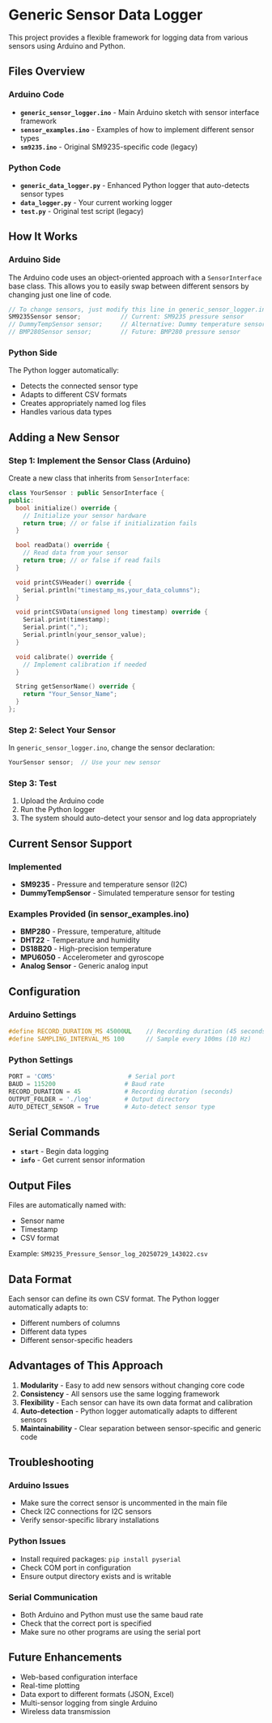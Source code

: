 # Generic Sensor Data Logger

This project provides a flexible framework for logging data from various sensors using Arduino and Python.

## Files Overview

### Arduino Code
- **`generic_sensor_logger.ino`** - Main Arduino sketch with sensor interface framework
- **`sensor_examples.ino`** - Examples of how to implement different sensor types
- **`sm9235.ino`** - Original SM9235-specific code (legacy)

### Python Code
- **`generic_data_logger.py`** - Enhanced Python logger that auto-detects sensor types
- **`data_logger.py`** - Your current working logger
- **`test.py`** - Original test script (legacy)

## How It Works

### Arduino Side
The Arduino code uses an object-oriented approach with a `SensorInterface` base class. This allows you to easily swap between different sensors by changing just one line of code.

```cpp
// To change sensors, just modify this line in generic_sensor_logger.ino:
SM9235Sensor sensor;           // Current: SM9235 pressure sensor
// DummyTempSensor sensor;     // Alternative: Dummy temperature sensor
// BMP280Sensor sensor;        // Future: BMP280 pressure sensor
```

### Python Side
The Python logger automatically:
- Detects the connected sensor type
- Adapts to different CSV formats
- Creates appropriately named log files
- Handles various data types

## Adding a New Sensor

### Step 1: Implement the Sensor Class (Arduino)
Create a new class that inherits from `SensorInterface`:

```cpp
class YourSensor : public SensorInterface {
public:
  bool initialize() override {
    // Initialize your sensor hardware
    return true; // or false if initialization fails
  }

  bool readData() override {
    // Read data from your sensor
    return true; // or false if read fails
  }

  void printCSVHeader() override {
    Serial.println("timestamp_ms,your_data_columns");
  }

  void printCSVData(unsigned long timestamp) override {
    Serial.print(timestamp);
    Serial.print(",");
    Serial.println(your_sensor_value);
  }

  void calibrate() override {
    // Implement calibration if needed
  }

  String getSensorName() override {
    return "Your_Sensor_Name";
  }
};
```

### Step 2: Select Your Sensor
In `generic_sensor_logger.ino`, change the sensor declaration:

```cpp
YourSensor sensor;  // Use your new sensor
```

### Step 3: Test
1. Upload the Arduino code
2. Run the Python logger
3. The system should auto-detect your sensor and log data appropriately

## Current Sensor Support

### Implemented
- **SM9235** - Pressure and temperature sensor (I2C)
- **DummyTempSensor** - Simulated temperature sensor for testing

### Examples Provided (in sensor_examples.ino)
- **BMP280** - Pressure, temperature, altitude
- **DHT22** - Temperature and humidity
- **DS18B20** - High-precision temperature
- **MPU6050** - Accelerometer and gyroscope
- **Analog Sensor** - Generic analog input

## Configuration

### Arduino Settings
```cpp
#define RECORD_DURATION_MS 45000UL    // Recording duration (45 seconds)
#define SAMPLING_INTERVAL_MS 100      // Sample every 100ms (10 Hz)
```

### Python Settings
```python
PORT = 'COM5'                    # Serial port
BAUD = 115200                   # Baud rate
RECORD_DURATION = 45            # Recording duration (seconds)
OUTPUT_FOLDER = './log'         # Output directory
AUTO_DETECT_SENSOR = True       # Auto-detect sensor type
```

## Serial Commands

- **`start`** - Begin data logging
- **`info`** - Get current sensor information

## Output Files

Files are automatically named with:
- Sensor name
- Timestamp
- CSV format

Example: `SM9235_Pressure_Sensor_log_20250729_143022.csv`

## Data Format

Each sensor can define its own CSV format. The Python logger automatically adapts to:
- Different numbers of columns
- Different data types
- Different sensor-specific headers

## Advantages of This Approach

1. **Modularity** - Easy to add new sensors without changing core code
2. **Consistency** - All sensors use the same logging framework
3. **Flexibility** - Each sensor can have its own data format and calibration
4. **Auto-detection** - Python logger automatically adapts to different sensors
5. **Maintainability** - Clear separation between sensor-specific and generic code

## Troubleshooting

### Arduino Issues
- Make sure the correct sensor is uncommented in the main file
- Check I2C connections for I2C sensors
- Verify sensor-specific library installations

### Python Issues
- Install required packages: `pip install pyserial`
- Check COM port in configuration
- Ensure output directory exists and is writable

### Serial Communication
- Both Arduino and Python must use the same baud rate
- Check that the correct port is specified
- Make sure no other programs are using the serial port

## Future Enhancements

- Web-based configuration interface
- Real-time plotting
- Data export to different formats (JSON, Excel)
- Multi-sensor logging from single Arduino
- Wireless data transmission
